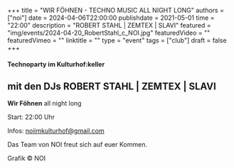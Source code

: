 +++
title = "WIR FÖHNEN - TECHNO MUSIC ALL NIGHT LONG"
authors = ["noi"]
date = 2024-04-06T22:00:00
publishdate = 2021-05-01
time = "22:00"
description = "ROBERT STAHL | ZEMTEX | SLAVI"
featured = "img/events/2024-04-20_RobertStahl_c_NOI.jpg"
featuredVideo = ""
featuredVimeo = ""
linktitle = ""
type = "event"
tags = ["club"]
draft = false
+++


#### Technoparty im Kulturhof:keller
## mit den DJs ROBERT STAHL | ZEMTEX | SLAVI

**Wir Föhnen**
all night long

Start: 22:00 Uhr

Infos: noiimkulturhof@gmail.com

Das Team von NOI freut sich auf euer Kommen.

Grafik © NOI
